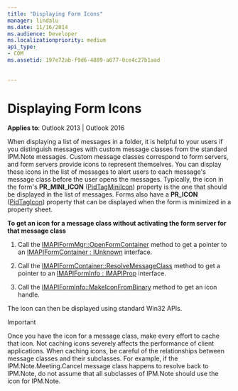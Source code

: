 ```yaml
---
title: "Displaying Form Icons"
manager: lindalu
ms.date: 11/16/2014
ms.audience: Developer
ms.localizationpriority: medium
api_type:
- COM
ms.assetid: 197e72ab-f9d6-4889-a677-0ce4c27b1aad
 
 
---
```


# Displaying Form Icons

  
  
**Applies to**: Outlook 2013 | Outlook 2016 
  
When displaying a list of messages in a folder, it is helpful to your users if you distinguish messages with custom message classes from the standard IPM.Note messages. Custom message classes correspond to form servers, and form servers provide icons to represent themselves. You can display these icons in the list of messages to alert users to each message's message class before the user opens the messages. Typically, the icon in the form's **PR_MINI_ICON** ([PidTagMiniIcon](pidtagminiicon-canonical-property.md)) property is the one that should be displayed in the list of messages. Forms also have a **PR_ICON** ([PidTagIcon](pidtagicon-canonical-property.md)) property that can be displayed when the form is minimized in a property sheet.
  
 **To get an icon for a message class without activating the form server for that message class**
  
1. Call the [IMAPIFormMgr::OpenFormContainer](imapiformmgr-openformcontainer.md) method to get a pointer to an [IMAPIFormContainer : IUnknown](imapiformcontaineriunknown.md) interface. 
    
2. Call the [IMAPIFormContainer::ResolveMessageClass](imapiformcontainer-resolvemessageclass.md) method to get a pointer to an [IMAPIFormInfo : IMAPIProp](imapiforminfoimapiprop.md) interface. 
    
3. Call the [IMAPIFormInfo::MakeIconFromBinary](imapiforminfo-makeiconfrombinary.md) method to get an icon handle. 
    
The icon can then be displayed using standard Win32 APIs.
  
> [!IMPORTANT]
> Once you have the icon for a message class, make every effort to cache that icon. Not caching icons severely affects the performance of client applications. When caching icons, be careful of the relationships between message classes and their subclasses. For example, if the IPM.Note.Meeting.Cancel message class happens to resolve back to IPM.Note, do not assume that all subclasses of IPM.Note should use the icon for IPM.Note. 
  

